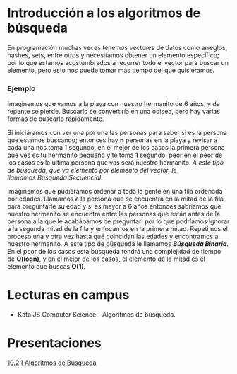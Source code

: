 # Introducción a los algoritmos de búsqueda

En programación muchas veces tenemos vectores de datos como arreglos, hashes, sets, entre otros y necesitamos obtener un elemento específico; por lo que estamos acostumbrados a recorrer todo el vector para buscar un elemento, pero esto nos puede tomar más tiempo del que quisiéramos. 

### Ejemplo

Imaginemos que vamos a la playa con nuestro hermanito de 6 años, y de repente se pierde. Buscarlo se convertiría en una odisea, pero hay varias formas de buscarlo rápidamente.

Si iniciáramos con ver una por una las personas para saber si es la persona que estamos buscando; entonces hay **n** personas en la playa y revisar a cada una nos toma 1 segundo, en el mejor de los casos la primera persona que ves es tu hermanito pequeño y te toma **1** segundo; peor en el peor de los casos es la última persona que vas será nuestro hermanito. *A este tipo de búsqueda, que va elemento por elemento del vector, le llamamos **Búsqueda Secuencial*.**

Imaginemos que pudiéramos ordenar a toda la gente en una fila ordenada por edades. Llamamos a la persona que se encuentra en la mitad de la fila para preguntarle su edad y si es mayor a 6 años entonces sabríamos que nuestro hermanito se encuentra entre las personas que están antes de la persona a la que le acabábamos de preguntar; por lo que podríamos ignorar a la segunda mitad de la fila y enfocarnos en la primera mitad. Repetimos el proceso una y otra vez hasta qué coincidan las edades y encontramos a nuestro hermanito. A este tipo de búsqueda le llamamos ***Búsqueda Binaria.*** En el peor de los casos esta búsqueda tendrá una complejidad de tiempo de **O(logn)**, y en el mejor de los casos, el elemento de la mitad es el elemento que buscas **O(1)**.

# Lecturas en campus

- Kata JS Computer Science - Algoritmos de búsqueda.

# Presentaciones

[10.2.1 Algoritmos de Búsqueda](https://docs.google.com/presentation/d/1h5dbzPp9uQCvw93bKiI3xZ0DKZ_K0pMTFccM7bkCJ3o/edit?usp=sharing)